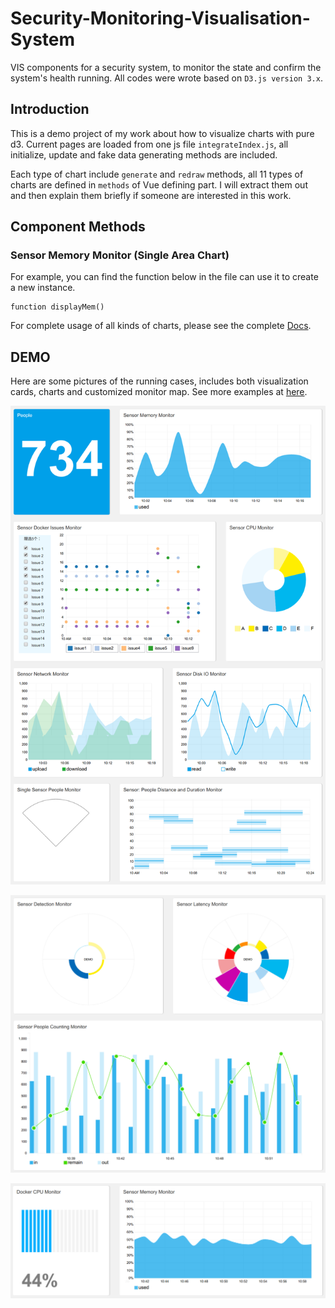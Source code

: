# Security-Monitoring-Visualisation-System
VIS components for a security system, to monitor the state and confirm the system's health running. All codes were wrote based on `D3.js version 3.x`.

## Introduction

This is a demo project of my work about how to visualize charts with pure d3. Current pages are loaded from one js file `integrateIndex.js`, all initialize, update and fake data generating methods are included. 

Each type of chart include `generate` and `redraw` methods, all 11 types of charts are defined in `methods` of Vue defining part. I will extract them out and then explain them briefly if someone are interested in this work.
 
## Component Methods

### Sensor Memory Monitor (Single Area Chart)

For example, you can find the function below in the file can use it to create a new instance.

```
function displayMem()
```

For complete usage of all kinds of charts, please see the complete [Docs](./DOC.md).

## DEMO

Here are some pictures of the running cases, includes both visualization cards, charts and customized monitor map. See more examples at [here](https://hijiangtao.github.io/ss-vis-component/).

![DEMO 1](/assets/SSComponent-Intro-1.png 'DEMO 1')

![DEMO 2](/assets/SSComponent-Intro-2.png 'DEMO 2')

![DEMO 3](/assets/SSComponent-Intro-3.png 'DEMO 3')




